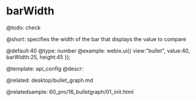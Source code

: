 barWidth
=============

@todo:
	check 


@short:
	specifies the width of the bar that displays the value to compare 

@default:40
@type: number
@example:
webix.ui({
	view:"bullet", 
	value:40, 
	barWidth:25, 
    height:45
});


@template:	api_config
@descr:

@related:
desktop/bullet_graph.md

@relatedsample:
60_pro/16_bulletgraph/01_init.html
